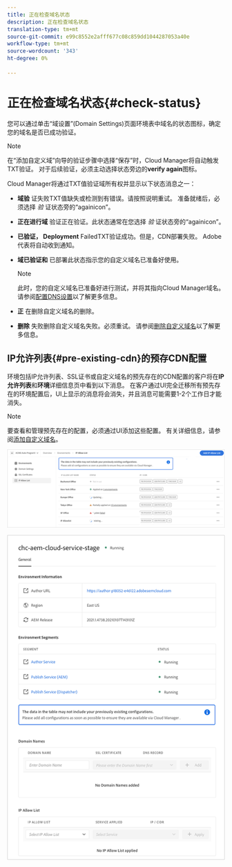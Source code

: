 ```yaml
---
title: 正在检查域名状态
description: 正在检查域名状态
translation-type: tm+mt
source-git-commit: e99c8552e2afff677c08c859dd1044287053a40e
workflow-type: tm+mt
source-wordcount: '343'
ht-degree: 0%

---
```



# 正在检查域名状态{#check-status}

您可以通过单击“域设置”(Domain Settings)页面环境表中域名的状态图标，确定您的域名是否已成功验证。

>[!NOTE]
>在“添加自定义域”向导的验证步骤中选择“保存”时，Cloud Manager将自动触发TXT验证。 对于后续验证，必须主动选择状态旁边的&#x200B;**verify again**&#x200B;图标。

Cloud Manager将通过TXT值验证域所有权并显示以下状态消息之一：

* **域验**
证失败TXT值缺失或检测到有错误。请按照说明重试。 准备就绪后，必须选择 
*验* 证状态旁的“againicon”。

* **正在进行域**
验证正在验证。此状态通常在您选择 
*验* 证状态旁的“againicon”。

* **已验证， Deployment**
FailedTXT验证成功。但是，CDN部署失败。 Adobe代表将自动收到通知。

* **域已验证和**
已部署此状态指示您的自定义域名已准备好使用。
   >[!NOTE]
   >此时，您的自定义域名已准备好进行测试，并将其指向Cloud Manager域名。 请参阅[配置DNS设置](/help/implementing/cloud-manager/custom-domain-names/configure-dns-settings.md)以了解更多信息。

* **正**
在删除自定义域名的删除。

* **删除**
失败删除自定义域名失败。必须重试。 请参阅[删除自定义域名](/help/implementing/cloud-manager/custom-domain-names/delete-custom-domain-name.md)以了解更多信息。


## IP允许列表{#pre-existing-cdn}的预存CDN配置

环境包括IP允许列表、SSL证书或自定义域名的预先存在的CDN配置的客户将在&#x200B;**IP允许列表**&#x200B;和&#x200B;**环境**&#x200B;详细信息页中看到以下消息。 在客户通过UI完全迁移所有预先存在的环境配置后，UI上显示的消息将会消失，并且消息可能需要1-2个工作日才能消失。

>[!NOTE]
>要查看和管理预先存在的配置，必须通过UI添加这些配置。 有关详细信息，请参阅[添加自定义域名](/help/implementing/cloud-manager/custom-domain-names/add-custom-domain-name.md)。

![](/help/implementing/cloud-manager/assets/ip-allow-list-message1.png)

![](/help/implementing/cloud-manager/assets/ip-allow-list-message2.png)
